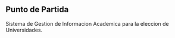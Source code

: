 ## Punto de Partida

Sistema de Gestion de Informacion Academica para la eleccion de Universidades.

